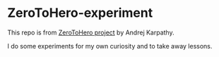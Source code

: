 # ZeroToHero-experiment

This repo is from [ZeroToHero project](https://www.youtube.com/@AndrejKarpathy/playlists) by Andrej Karpathy.

I do some experiments for my own curiosity and to take away lessons.

